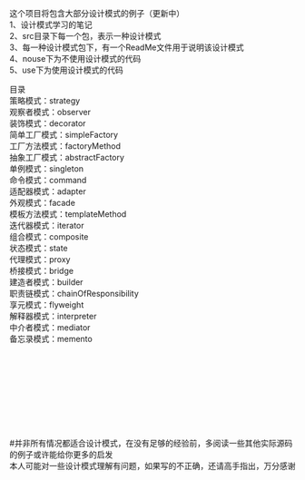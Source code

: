 这个项目将包含大部分设计模式的例子（更新中）<br>
1、设计模式学习的笔记<br>
2、src目录下每一个包，表示一种设计模式<br>
3、每一种设计模式包下，有一个ReadMe文件用于说明该设计模式<br>
4、nouse下为不使用设计模式的代码<br>
5、use下为使用设计模式的代码<br>


目录<br>
策略模式：strategy<br>
观察者模式：observer<br>
装饰模式：decorator<br>
简单工厂模式：simpleFactory<br>
工厂方法模式：factoryMethod<br>
抽象工厂模式：abstractFactory<br>
单例模式：singleton<br>
命令模式：command<br>
适配器模式：adapter<br>
外观模式：facade<br>
模板方法模式：templateMethod<br>
迭代器模式：iterator<br>
组合模式：composite<br>
状态模式：state<br>
代理模式：proxy<br>
桥接模式：bridge<br>
建造者模式：builder<br>
职责链模式：chainOfResponsibility<br>
享元模式：flyweight<br>
解释器模式：interpreter<br>
中介者模式：mediator<br>
备忘录模式：memento<br>

<br><br><br><br><br><br><br><br>












#并非所有情况都适合设计模式，在没有足够的经验前，多阅读一些其他实际源码的例子或许能给你更多的启发<br>
本人可能对一些设计模式理解有问题，如果写的不正确，还请高手指出，万分感谢

